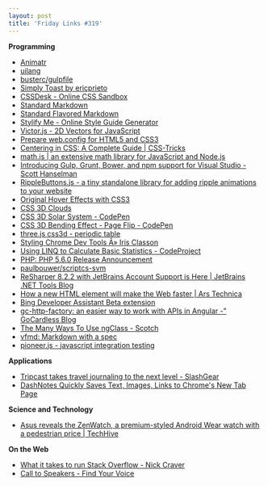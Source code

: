 ```yaml
---
layout: post
title: 'Friday Links #319'
---
```


**Programming**

- [Animatr](http://animatr.io/)
- [uilang](http://uilang.com/)
- [busterc/gulpfile](https://github.com/busterc/gulpfile)
- [Simply Toast by ericprieto](http://ericprieto.github.io/simply-toast/)
- [CSSDesk - Online CSS Sandbox](http://www.cssdesk.com/)
- [Standard Markdown](http://standardmarkdown.com/)
- [Standard Flavored Markdown](http://blog.codinghorror.com/standard-flavored-markdown/)
- [Stylify Me - Online Style Guide Generator](http://stylifyme.com/)
- [Victor.js - 2D Vectors for JavaScript](http://victorjs.org/)
- [Prepare web.config for HTML5 and CSS3](http://madskristensen.net/post/prepare-webconfig-for-html5-and-css3)
- [Centering in CSS: A Complete Guide | CSS-Tricks](http://css-tricks.com/centering-css-complete-guide/)
- [math.js | an extensive math library for JavaScript and Node.js](http://mathjs.org/)
- [Introducing Gulp, Grunt, Bower, and npm support for Visual Studio - Scott Hanselman](http://www.hanselman.com/blog/IntroducingGulpGruntBowerAndNpmSupportForVisualStudio.aspx)
- [RippleButtons.js - a tiny standalone library for adding ripple animations to your website](http://holloway.github.io/ripple/)
- [Original Hover Effects with CSS3](http://tympanus.net/Tutorials/OriginalHoverEffects/index9.html)
- [CSS 3D Clouds](http://www.clicktorelease.com/code/css3dclouds/)
- [CSS 3D Solar System - CodePen](http://codepen.io/juliangarnier/pen/idhuG)
- [CSS 3D Bending Effect - Page Flip - CodePen](http://codepen.io/fbrz/pen/whxbF)
- [three.js css3d - periodic table](http://mrdoob.github.io/three.js/examples/css3d_periodictable.html)
- [Styling Chrome Dev Tools Â» Iris Classon](http://irisclasson.com/2014/09/01/styling-chrome-dev-tools/)
- [Using LINQ to Calculate Basic Statistics - CodeProject](http://www.codeproject.com/Articles/42492/Using-LINQ-to-Calculate-Basic-Statistics)
- [PHP: PHP 5.6.0 Release Announcement](http://php.net/releases/5_6_0.php)
- [paulbouwer/scriptcs-svm](https://github.com/paulbouwer/scriptcs-svm)
- [ReSharper 8.2.2 with JetBrains Account Support is Here | JetBrains .NET Tools Blog](http://blog.jetbrains.com/dotnet/2014/09/02/resharper-8-2-2-with-jetbrains-account-support-is-here/)
- [How a new HTML element will make the Web faster | Ars Technica](http://arstechnica.com/information-technology/2014/09/how-a-new-html-element-will-make-the-web-faster/)
- [Bing Developer Assistant Beta extension](http://visualstudiogallery.msdn.microsoft.com/a1166718-a2d9-4a48-a5fd-504ff4ad1b65)
- [gc-http-factory: an easier way to work with APIs in Angular -” GoCardless Blog](https://gocardless.com/blog/gc-http-factory/)
- [The Many Ways To Use ngClass - Scotch](http://scotch.io/tutorials/javascript/the-many-ways-to-use-ngclass?utm_source=The+Web+Weekly+Newsletter&utm_campaign=0ac284bc5c-The_Web_Weekly_Edition_14&utm_medium=email&utm_term=0_8ad074a071-0ac284bc5c-100366213)
- [vfmd: Markdown with a spec](http://www.vfmd.org/)
- [pioneer.js - javascript integration testing](http://pioneerjs.com/?utm_source=javascriptweekly&utm_medium=email)

**Applications**

- [Tripcast takes travel journaling to the next level - SlashGear](http://www.slashgear.com/tripcast-takes-travel-journaling-to-the-next-level-29343625/)
- [DashNotes Quickly Saves Text, Images, Links to Chrome's New Tab Page](http://lifehacker.com/dashnotes-quickly-saves-text-images-links-to-chromes-1629459051)

**Science and Technology**

- [Asus reveals the ZenWatch, a premium-styled Android Wear watch with a pedestrian price | TechHive](http://www.techhive.com/article/2601332/asus-reveals-the-zenwatch-a-premium-styled-android-wear-watch-with-a-pedestrian-price.html)

**On the Web**

- [What it takes to run Stack Overflow - Nick Craver](http://nickcraver.com/blog/2013/11/22/what-it-takes-to-run-stack-overflow/)
- [Call to Speakers - Find Your Voice](https://calltospeakers.com/?utm_content=buffer6dcf2&utm_medium=social&utm_source=twitter.com&utm_campaign=buffer)
